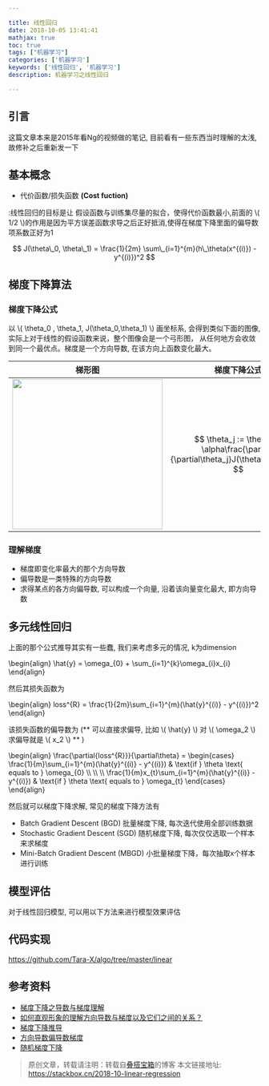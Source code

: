 ```yaml
---

title: 线性回归
date: 2018-10-05 13:41:41
mathjax: true
toc: true
tags: ["机器学习"]
categories: ['机器学习']
keywords: ['线性回归', '机器学习']
description: 机器学习之线性回归

---
```


## 引言

这篇文章本来是2015年看Ng的视频做的笔记, 目前看有一些东西当时理解的太浅, 故修补之后重新发一下

## 基本概念 ##

+ 代价函数/损失函数 **(Cost fuction)**

:线性回归的目标是让 假设函数与训练集尽量的拟合，使得代价函数最小,前面的 \\( 1/2 \\)的作用是因为平方误差函数求导之后正好抵消,使得在梯度下降里面的偏导数项系数正好为1


$$ J(\theta\_0, \theta\_1) = \frac{1}{2m} \sum\_{i=1}^{m}(h\_\theta(x^{(i)}) - y^{(i)})^2 $$

## 梯度下降算法 ##

### 梯度下降公式

以 \\( \theta_0 , \theta_1, J(\theta_0,\theta_1) \\) 画坐标系, 会得到类似下面的图像, 实际上对于线性的假设函数来说，整个图像会是一个弓形图，
从任何地方会收敛到同一个最优点。梯度是一个方向导数, 在该方向上函数变化最大。



| 梯形图 | 梯度下降公式|
|--------|-------------|
|<img src="http://mirror.tarax.cn/liner-01.webp" style="width:300px"> |$$ \theta_j := \theta_j - \alpha\frac{\partial}{\partial\theta_j}J(\theta_0,\theta_1) $$ |


### 理解梯度

+ 梯度即变化率最大的那个方向导数
+ 偏导数是一类特殊的方向导数
+ 求得某点的各方向偏导数, 可以构成一个向量, 沿着该向量变化最大, 即方向导数







## 多元线性回归

上面的那个公式推导其实有一些蠢, 我们来考虑多元的情况, k为dimension

\begin{align}
\hat{y} = \omega_{0} + \sum_{i=1}^{k}\omega_{i}x_{i}
\end{align}

然后其损失函数为

\begin{align}
loss^{R} =  \frac{1}{2m}\sum_{i=1}^{m}(\hat{y}^{(i)} - y^{(i)})^2
\end{align}

该损失函数的偏导数为 (** 可以直接求偏导, 比如 \\( \hat{y} \\) 对 \\( \omega_2 \\) 求偏导就是 \\( x_2 \\) ** )


\begin{align}
\frac{\partial{loss^{R}}}{\partial\theta} = \begin{cases}
\frac{1}{m}\sum_{i=1}^{m}(\hat{y}^{(i)} - y^{(i)})   & \text{if  } \theta \text{ equals to } \omega_{0} \\\\
\\\\
\\\\
\frac{1}{m}x_{t}\sum_{i=1}^{m}(\hat{y}^{(i)} - y^{(i)})  & \text{if  } \theta \text{ equals to } \omega_{t}
\end{cases}
\end{align}

然后就可以梯度下降求解, 常见的梯度下降方法有

+ Batch Gradient Descent (BGD) 批量梯度下降, 每次迭代使用全部训练数据
+ Stochastic Gradient Descent (SGD) 随机梯度下降, 每次仅仅选取一个样本来求梯度
+ Mini-Batch Gradient Descent (MBGD) 小批量梯度下降，每次抽取x个样本进行训练


## 模型评估

对于线性回归模型, 可以用以下方法来进行模型效果评估



## 代码实现

https://github.com/Tara-X/algo/tree/master/linear


## 参考资料

+ [梯度下降之导数与梯度理解](https://blog.csdn.net/qq_37553011/article/details/79795092)
+ [如何直观形象的理解方向导数与梯度以及它们之间的关系？](https://www.zhihu.com/question/36301367)
+ [梯度下降推导](https://blog.csdn.net/u012421852/article/details/79558833)
+ [方向导数偏导数梯度](https://blog.csdn.net/fffupeng/article/details/73522425)
+ [随机梯度下降](https://blog.csdn.net/kwame211/article/details/80364079)


> 原创文章，转载请注明：转载自[叠搭宝箱](http://stackbox.cn)的博客
> 本文链接地址: https://stackbox.cn/2018-10-linear-regression